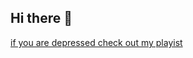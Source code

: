 ## Hi there 👋
[if you are depressed check out my playist](https://music.youtube.com/playlist?list=PLFR5_YNvzBl_hSsCfIPjkX9RgqEwVQuyS)
